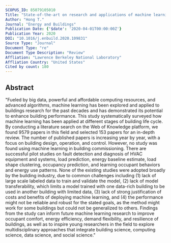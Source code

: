 ```yaml
---
SCOPUS_ID: 85079105010
Title: "State-of-the-art on research and applications of machine learning in the building life cycle"
Author: "Hong T."
Journal: "Energy and Buildings"
Publication Date: {'$date': '2020-04-01T00:00:00Z'}
Publication Year: 2020
DOI: "10.1016/j.enbuild.2020.109831"
Source Type: "Journal"
Document Type: "re"
Document Type Description: "Review"
Affliation: "Lawrence Berkeley National Laboratory"
Affliation Country: "United States"
Cited by count: 180
---
```


## Abstract
"Fueled by big data, powerful and affordable computing resources, and advanced algorithms, machine learning has been explored and applied to buildings research for the past decades and has demonstrated its potential to enhance building performance. This study systematically surveyed how machine learning has been applied at different stages of building life cycle. By conducting a literature search on the Web of Knowledge platform, we found 9579 papers in this field and selected 153 papers for an in-depth review. The number of published papers is increasing year by year, with a focus on building design, operation, and control. However, no study was found using machine learning in building commissioning. There are successful pilot studies on fault detection and diagnosis of HVAC equipment and systems, load prediction, energy baseline estimate, load shape clustering, occupancy prediction, and learning occupant behaviors and energy use patterns. None of the existing studies were adopted broadly by the building industry, due to common challenges including (1) lack of large scale labeled data to train and validate the model, (2) lack of model transferability, which limits a model trained with one data-rich building to be used in another building with limited data, (3) lack of strong justification of costs and benefits of deploying machine learning, and (4) the performance might not be reliable and robust for the stated goals, as the method might work for some buildings but could not be generalized to others. Findings from the study can inform future machine learning research to improve occupant comfort, energy efficiency, demand flexibility, and resilience of buildings, as well as to inspire young researchers in the field to explore multidisciplinary approaches that integrate building science, computing science, data science, and social science."
